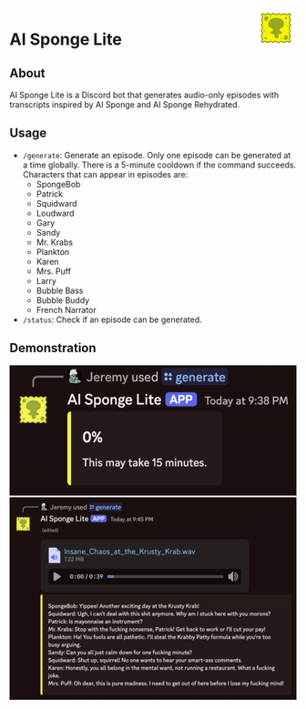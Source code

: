 <img src="img/Logo.gif" alt="Logo" title="Logo" align="right" width="72" height="72" />

# AI Sponge Lite

## About

AI Sponge Lite is a Discord bot that generates audio-only episodes with transcripts inspired by AI Sponge and AI Sponge
Rehydrated.

## Usage

- `/generate`: Generate an episode. Only one episode can be generated at a time globally. There is a 5-minute cooldown
  if the command succeeds. Characters that can appear in episodes are:
    - SpongeBob
    - Patrick
    - Squidward
    - Loudward
    - Gary
    - Sandy
    - Mr. Krabs
    - Plankton
    - Karen
    - Mrs. Puff
    - Larry
    - Bubble Bass
    - Bubble Buddy
    - French Narrator
- `/status`: Check if an episode can be generated.

## Demonstration

<div align="center">
    <img src="img/generating.png" alt="Generating" title="Generating" />
    <img src="img/output.png" alt="Output" title="Output" />
</div>
